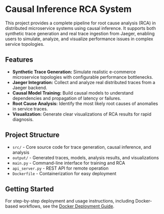 # Causal Inference RCA System

This project provides a complete pipeline for root cause analysis (RCA) in distributed microservice systems using causal inference. It supports both synthetic trace generation and real trace ingestion from Jaeger, enabling users to simulate, analyze, and visualize performance issues in complex service topologies.

## Features
- **Synthetic Trace Generation:** Simulate realistic e-commerce microservice topologies with configurable performance bottlenecks.
- **Jaeger Integration:** Collect and analyze real distributed traces from a Jaeger backend.
- **Causal Model Training:** Build causal models to understand dependencies and propagation of latency or failures.
- **Root Cause Analysis:** Identify the most likely root causes of anomalies in service traces.
- **Visualization:** Generate clear visualizations of RCA results for rapid diagnosis.

## Project Structure
- `src/` - Core source code for trace generation, causal inference, and analysis
- `output/` - Generated traces, models, analysis results, and visualizations
- `main.py` - Command-line interface for training and RCA
- `api_server.py` - REST API for remote operation
- `Dockerfile` - Containerization for easy deployment

## Getting Started
For step-by-step deployment and usage instructions, including Docker-based workflows, see the [Docker Deployment Guide](./DOCKER_DEPLOYMENT_GUIDE.md).

